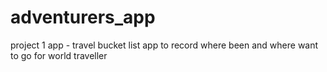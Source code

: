 # adventurers_app
project 1 app - travel bucket list app to record where been and where want to go for world traveller
